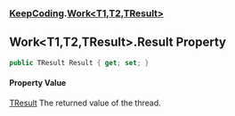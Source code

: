 ### [KeepCoding](KeepCoding.md 'KeepCoding').[Work&lt;T1,T2,TResult&gt;](KeepCoding_Work_T1_T2_TResult_.md 'KeepCoding.Work&lt;T1,T2,TResult&gt;')
## Work&lt;T1,T2,TResult&gt;.Result Property
```csharp
public TResult Result { get; set; }
```
#### Property Value
[TResult](KeepCoding_Work_T1_T2_TResult_.md#KeepCoding_Work_T1_T2_TResult__TResult 'KeepCoding.Work&lt;T1,T2,TResult&gt;.TResult')
The returned value of the thread.  
